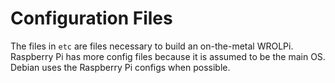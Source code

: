 # Configuration Files

The files in `etc` are files necessary to build an on-the-metal WROLPi.  Raspberry Pi has more
config files because it is assumed to be the main OS.  Debian uses the Raspberry Pi configs when
possible.
